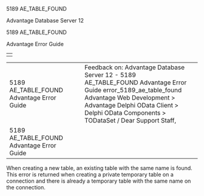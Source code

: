 5189 AE\_TABLE\_FOUND




Advantage Database Server 12  

5189 AE\_TABLE\_FOUND

Advantage Error Guide

|  |
| --- |
|  |

|  |  |  |  |  |
| --- | --- | --- | --- | --- |
| 5189 AE\_TABLE\_FOUND  Advantage Error Guide |  |  | Feedback on: Advantage Database Server 12 - 5189 AE\_TABLE\_FOUND Advantage Error Guide error\_5189\_ae\_table\_found Advantage Web Development > Advantage Delphi OData Client > Delphi OData Components > TODataSet / Dear Support Staff, |  |
| 5189 AE\_TABLE\_FOUND  Advantage Error Guide |  |  |  |  |

When creating a new table, an existing table with the same name is found. This error is returned when creating a private temporary table on a connection and there is already a temporary table with the same name on the connection.